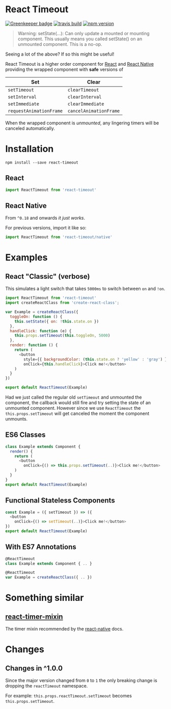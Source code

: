 # React Timeout

[![Greenkeeper badge](https://badges.greenkeeper.io/plougsgaard/react-timeout.svg)](https://greenkeeper.io/) [![travis build](https://img.shields.io/travis/plougsgaard/react-timeout.svg)](https://travis-ci.org/plougsgaard/react-timeout) [![npm version](https://badge.fury.io/js/react-timeout.svg)](https://badge.fury.io/js/react-timeout)

> Warning: setState(...): Can only update a mounted or mounting component. This usually means you called setState() on an unmounted component. This is a no-op.

Seeing a lot of the above? If so this might be useful!

React Timeout is a higher order component for [React](https://github.com/facebook/react) and [React Native](https://github.com/facebook/react-native) providing the wrapped component with **safe** versions of

Set                     | Clear
------------------------|------------------------
`setTimeout`            | `clearTimeout`
`setInterval`           | `clearInterval`
`setImmediate`          | `clearImmediate`
`requestAnimationFrame` | `cancelAnimationFrame`

When the wrapped component is *unmounted*, any lingering timers will be canceled automatically.

# Installation

`npm install --save react-timeout`

## React

```javascript
import ReactTimeout from 'react-timeout'
```

## React Native

From `^0.18` and onwards *it just works*.

For previous versions, import it like so:

```javascript
import ReactTimeout from 'react-timeout/native'
```

# Examples

## React "Classic" (verbose)

This simulates a light switch that takes `5000ms` to switch between `on` and `!on`.

```javascript
import ReactTimeout from 'react-timeout'
import createReactClass from 'create-react-class';

var Example = createReactClass({
  toggleOn: function () {
    this.setState({ on: !this.state.on })
  },
  handleClick: function (e) {
    this.props.setTimeout(this.toggleOn, 5000)
  },
  render: function () {
    return (
      <button
        style={{ backgroundColor: (this.state.on ? 'yellow' : 'gray') }}
        onClick={this.handleClick}>Click me!</button>
    )
  }
})

export default ReactTimeout(Example)
```

Had we just called the regular old `setTimeout` and unmounted the component, the callback would still fire and try setting the state of an unmounted component. However since we use `ReactTimeout` the `this.props.setTimeout` will get canceled the moment the component unmounts.

## ES6 Classes

```javascript
class Example extends Component {
  render() {
    return (
      <button
        onClick={() => this.props.setTimeout(..)}>Click me!</button>
    )
  }
}
export default ReactTimeout(Example)
```

## Functional Stateless Components

```javascript
const Example = ({ setTimeout }) => ({
  <button
    onClick={() => setTimeout(..)}>Click me!</button>
})
export default ReactTimeout(Example)
```

## With ES7 Annotations

```javascript
@ReactTimeout
class Example extends Component { .. }
```

```javascript
@ReactTimeout
var Example = createReactClass({ .. })
```

# Something similar

## [react-timer-mixin](https://github.com/reactjs/react-timer-mixin)

The timer mixin recommended by the  [react-native](https://github.com/facebook/react-native) docs.

# Changes

## Changes in ^1.0.0

Since the major version changed from `0` to `1` the only breaking change is dropping the `reactTimeout` namespace.

For example: `this.props.reactTimeout.setTimeout` becomes `this.props.setTimeout`.
